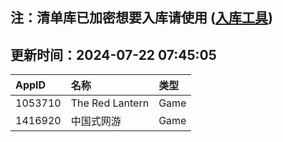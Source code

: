 ## 注：清单库已加密想要入库请使用 ([入库工具](https://github.com/BlankTMing/ManifestAutoUpdate/releases))

## 更新时间：2024-07-22 07:45:05
| AppID | 名称 | 类型  |
| :-------------------- | :----------------------------- | :----------- |
| 1053710 | The Red Lantern| Game |
| 1416920 | 中国式网游| Game |

